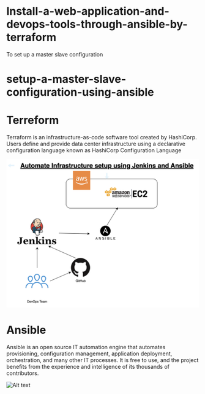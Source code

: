 # Install-a-web-application-and-devops-tools-through-ansible-by-terraform
To set up a master slave configuration

# setup-a-master-slave-configuration-using-ansible
# Terreform
Terraform is an infrastructure-as-code software tool created by HashiCorp. Users define and provide data center infrastructure using a 
declarative configuration language known as HashiCorp Configuration Language

![Alt text](/Ansible_code/ansi.png)

# Ansible
Ansible is an open source IT automation engine that automates provisioning, configuration management, application deployment, orchestration, 
 and many other IT processes. It is free to use, and the project benefits from the experience and intelligence of its thousands of contributors.

![Alt text](/Terraform/Terr.webp)

